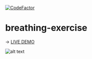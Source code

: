 [![CodeFactor](https://www.codefactor.io/repository/github/gauket/breathing-exercise/badge)](https://www.codefactor.io/repository/github/gauket/breathing-exercise)
# breathing-exercise

-> [LIVE DEMO](https://gauket.github.io/breathing-exercise/)

![alt text](./resources/example.png)
